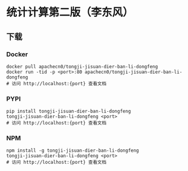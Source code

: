 # 统计计算第二版（李东风）

## 下载

### Docker

```
docker pull apachecn0/tongji-jisuan-dier-ban-li-dongfeng
docker run -tid -p <port>:80 apachecn0/tongji-jisuan-dier-ban-li-dongfeng
# 访问 http://localhost:{port} 查看文档
```

### PYPI

```
pip install tongji-jisuan-dier-ban-li-dongfeng
tongji-jisuan-dier-ban-li-dongfeng <port>
# 访问 http://localhost:{port} 查看文档
```

### NPM

```
npm install -g tongji-jisuan-dier-ban-li-dongfeng
tongji-jisuan-dier-ban-li-dongfeng <port>
# 访问 http://localhost:{port} 查看文档
```